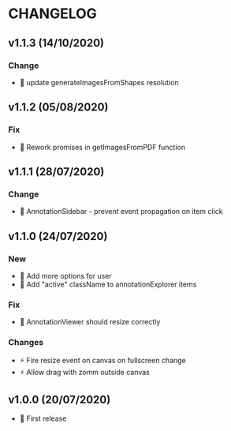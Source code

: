 # CHANGELOG


## v1.1.3 (14/10/2020)

### Change

* :children_crossing: update generateImagesFromShapes resolution

## v1.1.2 (05/08/2020)

### Fix

* 🐛 Rework promises in getImagesFromPDF function

## v1.1.1 (28/07/2020)

### Change

* 🚸 AnnotationSidebar - prevent event propagation on item click

## v1.1.0 (24/07/2020)

### New

* 🚸 Add more options for user
* 🚸 Add "active" className to annotationExplorer items

### Fix 

* 🐛 AnnotationViewer should resize correctly

### Changes

* ⚡️ Fire resize event on canvas on fullscreen change
* ⚡️ Allow drag with zomm outside canvas

## v1.0.0 (20/07/2020)

* 🎉 First release